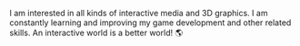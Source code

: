 
I am interested in all kinds of interactive media and 3D graphics.
I am constantly learning and improving my game development and other related skills.
An interactive world is a better world! 🌎
